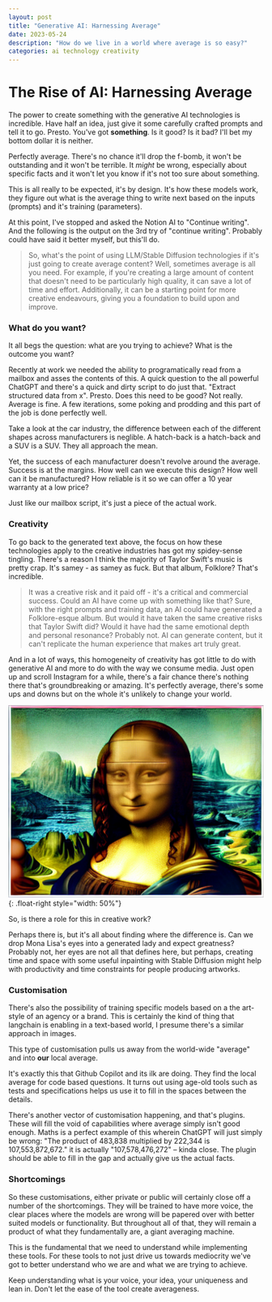 ```yaml
---
layout: post
title: "Generative AI: Harnessing Average"
date: 2023-05-24
description: "How do we live in a world where average is so easy?"
categories: ai technology creativity
---
```


# The Rise of AI: Harnessing Average

The power to create something with the generative AI technologies is incredible. Have half an idea, just give it some carefully crafted prompts and tell it to go. Presto. You've got **something**. Is it good? Is it bad? I'll bet my bottom dollar it is neither.

Perfectly average. There's no chance it'll drop the f-bomb, it won't be outstanding and it won't be terrible. It _might_ be wrong, especially about specific facts and it won't let you know if it's not too sure about something.

This is all really to be expected, it's by design. It's how these models work, they figure out what is the average thing to write next based on the inputs (prompts) and it's training (parameters).

At this point, I've stopped and asked the Notion AI to "Continue writing". And the following is the output on the 3rd try of "continue writing". Probably could have said it better myself, but this'll do.

> So, what's the point of using LLM/Stable Diffusion technologies if it's just going to create average content? Well, sometimes average is all you need. For example, if you're creating a large amount of content that doesn't need to be particularly high quality, it can save a lot of time and effort. Additionally, it can be a starting point for more creative endeavours, giving you a foundation to build upon and improve.

### What do you want?

It all begs the question: what are you trying to achieve? What is the outcome you want?

Recently at work we needed the ability to programatically read from a mailbox and asses the contents of this. A quick question to the all powerful ChatGPT and there's a quick and dirty script to do just that. "Extract structured data from x". Presto. Does this need to be good? Not really. Average is fine. A few iterations, some poking and prodding and this part of the job is done perfectly well.

Take a look at the car industry, the difference between each of the different shapes across manufacturers is neglible. A hatch-back is a hatch-back and a SUV is a SUV. They all approach the mean.

Yet, the success of each manufacturer doesn't revolve around the average. Success is at the margins. How well can we execute this design? How well can it be manufactured? How reliable is it so we can offer a 10 year warranty at a low price?

Just like our mailbox script, it's just a piece of the actual work.

### Creativity

To go back to the generated text above, the focus on how these technologies apply to the creative industries has got my spidey-sense tingling. There's a reason I think the majority of Taylor Swift's music is pretty crap. It's samey - as samey as fuck. But that album, Folklore? That's incredible.

> It was a creative risk and it paid off - it's a critical and commercial success. Could an AI have come up with something like that? Sure, with the right prompts and training data, an AI could have generated a Folklore-esque album. But would it have taken the same creative risks that Taylor Swift did? Would it have had the same emotional depth and personal resonance? Probably not. AI can generate content, but it can't replicate the human experience that makes art truly great.

And in a lot of ways, this homogeneity of creativity has got little to do with generative AI and more to do with the way we consume media. Just open up and scroll Instagram for a while, there's a fair chance there's nothing there that's groundbreaking or amazing. It's perfectly average, there's some ups and downs but on the whole it's unlikely to change your world.

![Mona Lisa Eyes Generated Creepy](/assets/images/mona-lisa-eyes-generated-creepy.png){: .float-right style="width: 50%"}

So, is there a role for this in creative work?

Perhaps there is, but it's all about finding where the difference is. Can we drop
Mona Lisa's eyes into a generated lady and expect greatness? Probably not, her eyes
are not all that defines here, but perhaps, creating time and space with some useful
inpainting with Stable Diffusion might help with productivity and time constraints
for people producing artworks.

### Customisation

There's also the possibility of training specific models based on a the art-style of an agency or a brand. This is certainly the kind of thing that langchain is enabling in a text-based world, I presume there's a similar approach in images.

This type of customisation pulls us away from the world-wide "average" and into **our** local average.

It's exactly this that Github Copilot and its ilk are doing. They find the local average for code based questions. It turns out using age-old tools such as tests and specifications helps us use it to fill in the spaces between the details.

There's another vector of customisation happening, and that's plugins. These will fill the void of capabilities where average simply isn't good enough. Maths is a perfect example of this wherein ChatGPT will just simply be wrong: "The product of 483,838 multiplied by 222,344 is 107,553,872,672." it is actually "107,578,476,272" – kinda close. The plugin should be able to fill in the gap and actually give us the actual facts.

### Shortcomings

So these customisations, either private or public will certainly close off a number of the shortcomings. They will be trained to have more voice, the clear places where the models are wrong will be papered over with better suited models or functionality. But throughout all of that, they will remain a product of what they fundamentally are, a giant averaging machine.

This is the fundamental that we need to understand while implementing these tools. For these tools to not just drive us towards mediocrity we've got to better understand who we are and what we are trying to achieve.

Keep understanding what is your voice, your idea, your uniqueness and lean in. Don't let the ease of the tool create averageness.